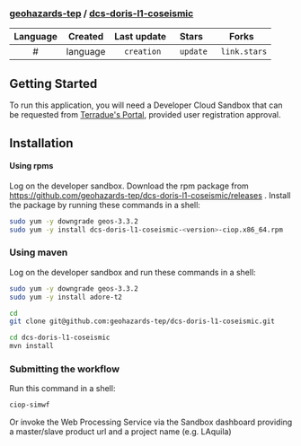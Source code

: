 ### [geohazards-tep](https://github.com/geohazards-tep) / [dcs-doris-l1-coseismic](https://github.com/geohazards-tep/dcs-doris-l1-coseismic)

|    Language   | Created       | Last update | Stars          | Forks          | 
|:-------------:|:-------------:|:-----------:|:--------------:|:--------------:|
#|  language  | ` creation`  | ` update`  | ` link.stars` | ` link.forks` |


## Getting Started 

To run this application, you will need a Developer Cloud Sandbox that can be requested from [Terradue's Portal](http://www.terradue.com/partners), provided user registration approval. 

## Installation

#### Using rpms
Log on the developer sandbox. Download the rpm package from https://github.com/geohazards-tep/dcs-doris-l1-coseismic/releases . Install the package by running these commands in a shell:

```bash
sudo yum -y downgrade geos-3.3.2
sudo yum -y install dcs-doris-l1-coseismic-<version>-ciop.x86_64.rpm
```

### Using maven

Log on the developer sandbox and run these commands in a shell:

```bash
sudo yum -y downgrade geos-3.3.2
sudo yum -y install adore-t2

cd
git clone git@github.com:geohazards-tep/dcs-doris-l1-coseismic.git

cd dcs-doris-l1-coseismic
mvn install
```

### Submitting the workflow

Run this command in a shell:

```bash
ciop-simwf
```

Or invoke the Web Processing Service via the Sandbox dashboard providing a master/slave product url and a project name (e.g. LAquila)
